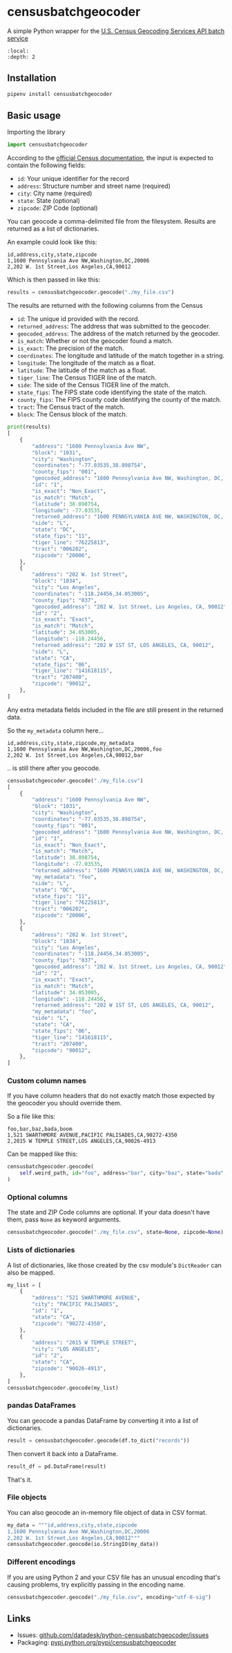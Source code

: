 ```{include} _templates/nav.html
```

# censusbatchgeocoder

A simple Python wrapper for the [U.S. Census Geocoding Services API batch service](https://www.documentcloud.org/documents/3894452-Census-Geocoding-Services-API.html)

```{contents} Table of contents
:local:
:depth: 2
```

## Installation

```bash
pipenv install censusbatchgeocoder
```

## Basic usage

Importing the library

```python
import censusbatchgeocoder
```

According to the [official Census documentation](https://www.documentcloud.org/documents/3894452-Census-Geocoding-Services-API.html), the input is expected to contain the following fields:

* ``id``: Your unique identifier for the record
* ``address``: Structure number and street name (required)
* ``city``: City name (required)
* ``state``: State (optional)
* ``zipcode``: ZIP Code (optional)

You can geocode a comma-delimited file from the filesystem. Results are returned as a list of dictionaries.

An example could look like this:

```text
id,address,city,state,zipcode
1,1600 Pennsylvania Ave NW,Washington,DC,20006
2,202 W. 1st Street,Los Angeles,CA,90012
```

Which is then passed in like this:

```python
results = censusbatchgeocoder.geocode("./my_file.csv")
```

The results are returned with the following columns from the Census

* ``id``: The unique id provided with the record.
* ``returned_address``: The address that was submitted to the geocoder.
* ``geocoded_address``: The address of the match returned by the geocoder.
* ``is_match``: Whether or not the geocoder found a match.
* ``is_exact``: The precision of the match.
* ``coordinates``: The longitude and latitude of the match together in a string.
* ``longitude``: The longitude of the match as a float.
* ``latitude``: The latitude of the match as a float.
* ``tiger_line``: The Census TIGER line of the match.
* ``side``: The side of the Census TIGER line of the match.
* ``state_fips``: The FIPS state code identifying the state of the match.
* ``county_fips``: The FIPS county code identifying the county of the match.
* ``tract``: The Census tract of the match.
* ``block``: The Census block of the match.

```python
print(results)
[
    {
        "address": "1600 Pennsylvania Ave NW",
        "block": "1031",
        "city": "Washington",
        "coordinates": "-77.03535,38.898754",
        "county_fips": "001",
        "geocoded_address": "1600 Pennsylvania Ave NW, Washington, DC, 20006",
        "id": "1",
        "is_exact": "Non_Exact",
        "is_match": "Match",
        "latitude": 38.898754,
        "longitude": -77.03535,
        "returned_address": "1600 PENNSYLVANIA AVE NW, WASHINGTON, DC, 20502",
        "side": "L",
        "state": "DC",
        "state_fips": "11",
        "tiger_line": "76225813",
        "tract": "006202",
        "zipcode": "20006",
    },
    {
        "address": "202 W. 1st Street",
        "block": "1034",
        "city": "Los Angeles",
        "coordinates": "-118.24456,34.053005",
        "county_fips": "037",
        "geocoded_address": "202 W. 1st Street, Los Angeles, CA, 90012",
        "id": "2",
        "is_exact": "Exact",
        "is_match": "Match",
        "latitude": 34.053005,
        "longitude": -118.24456,
        "returned_address": "202 W 1ST ST, LOS ANGELES, CA, 90012",
        "side": "L",
        "state": "CA",
        "state_fips": "06",
        "tiger_line": "141618115",
        "tract": "207400",
        "zipcode": "90012",
    },
]
```

Any extra metadata fields included in the file are still present in the returned data.

So the ``my_metadata`` column here...

```text
id,address,city,state,zipcode,my_metadata
1,1600 Pennsylvania Ave NW,Washington,DC,20006,foo
2,202 W. 1st Street,Los Angeles,CA,90012,bar
```

.. is still there after you geocode.

```python
censusbatchgeocoder.geocode("./my_file.csv")
[
    {
        "address": "1600 Pennsylvania Ave NW",
        "block": "1031",
        "city": "Washington",
        "coordinates": "-77.03535,38.898754",
        "county_fips": "001",
        "geocoded_address": "1600 Pennsylvania Ave NW, Washington, DC, 20006",
        "id": "1",
        "is_exact": "Non_Exact",
        "is_match": "Match",
        "latitude": 38.898754,
        "longitude": -77.03535,
        "returned_address": "1600 PENNSYLVANIA AVE NW, WASHINGTON, DC, 20502",
        "my_metadata": "foo",
        "side": "L",
        "state": "DC",
        "state_fips": "11",
        "tiger_line": "76225813",
        "tract": "006202",
        "zipcode": "20006",
    },
    {
        "address": "202 W. 1st Street",
        "block": "1034",
        "city": "Los Angeles",
        "coordinates": "-118.24456,34.053005",
        "county_fips": "037",
        "geocoded_address": "202 W. 1st Street, Los Angeles, CA, 90012",
        "id": "2",
        "is_exact": "Exact",
        "is_match": "Match",
        "latitude": 34.053005,
        "longitude": -118.24456,
        "returned_address": "202 W 1ST ST, LOS ANGELES, CA, 90012",
        "my_metadata": "foo",
        "side": "L",
        "state": "CA",
        "state_fips": "06",
        "tiger_line": "141618115",
        "tract": "207400",
        "zipcode": "90012",
    },
]
```

### Custom column names

If you have column headers that do not exactly match those expected by the geocoder you should override them.

So a file like this:

```text
foo,bar,baz,bada,boom
1,521 SWARTHMORE AVENUE,PACIFIC PALISADES,CA,90272-4350
2,2015 W TEMPLE STREET,LOS ANGELES,CA,90026-4913
```

Can be mapped like this:

```python
censusbatchgeocoder.geocode(
    self.weird_path, id="foo", address="bar", city="baz", state="bada", zipcode="boom"
)
```

### Optional columns

The state and ZIP Code columns are optional. If your data doesn't have them, pass ``None`` as keyword arguments.

```python
censusbatchgeocoder.geocode("./my_file.csv", state=None, zipcode=None)
```

### Lists of dictionaries

A list of dictionaries, like those created by the csv module's ``DictReader`` can also be mapped.

```python
my_list = [
    {
        "address": "521 SWARTHMORE AVENUE",
        "city": "PACIFIC PALISADES",
        "id": "1",
        "state": "CA",
        "zipcode": "90272-4350",
    },
    {
        "address": "2015 W TEMPLE STREET",
        "city": "LOS ANGELES",
        "id": "2",
        "state": "CA",
        "zipcode": "90026-4913",
    },
]
censusbatchgeocoder.geocode(my_list)
```

### pandas DataFrames

You can geocode a pandas DataFrame by converting it into a list of dictionaries.

```python
result = censusbatchgeocoder.geocode(df.to_dict("records"))
```

Then convert it back into a DataFrame.

```python
result_df = pd.DataFrame(result)
```

That's it.

### File objects

You can also geocode an in-memory file object of data in CSV format.

```python
my_data = """id,address,city,state,zipcode
1,1600 Pennsylvania Ave NW,Washington,DC,20006
2,202 W. 1st Street,Los Angeles,CA,90012"""
censusbatchgeocoder.geocode(io.StringIO(my_data))
```

### Different encodings

If you are using Python 2 and your CSV file has an unusual encoding that's causing problems, try explicitly passing in the encoding name.

```python
censusbatchgeocoder.geocode("./my_file.csv", encoding="utf-8-sig")
```

## Links

* Issues: [github.com/datadesk/python-censusbatchgeocoder/issues](https://github.com/datadesk/censusbatchgeocoder/issues)
* Packaging: [pypi.python.org/pypi/censusbatchgeocoder](https://pypi.python.org/pypi/censusbatchgeocoder)
